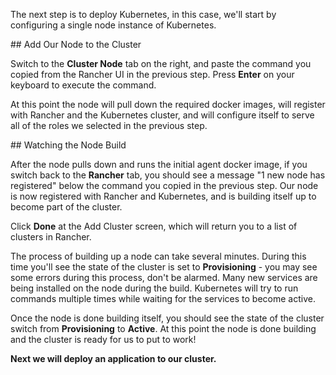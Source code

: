 The next step is to deploy Kubernetes, in this case, we'll start by configuring a single node instance of Kubernetes.

## Add Our Node to the Cluster

Switch to the **Cluster Node** tab on the right, and paste the command you copied from the Rancher UI in the previous step. Press **Enter** on your keyboard to execute the command.

At this point the node will pull down the required docker images, will register with Rancher and the Kubernetes cluster, and will configure itself to serve all of the roles we selected in the previous step.

## Watching the Node Build

After the node pulls down and runs the initial agent docker image, if you switch back to the **Rancher** tab, you should see a message "1 new node has registered" below the command you copied in the previous step. Our node is now registered with Rancher and Kubernetes, and is building itself up to become part of the cluster.

Click **Done** at the Add Cluster screen, which will return you to a list of clusters in Rancher.

The process of building up a node can take several minutes. During this time you'll see the state of the cluster is set to **Provisioning** - you may see some errors during this process, don't be alarmed. Many new services are being installed on the node during the build. Kubernetes will try to run commands multiple times while waiting for the services to become active.

Once the node is done building itself, you should see the state of the cluster switch from **Provisioning** to **Active**. At this point the node is done building and the cluster is ready for us to put to work!

**Next we will deploy an application to our cluster.**

